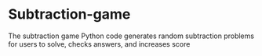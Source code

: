 # Subtraction-game
The subtraction game Python code generates random subtraction problems for users to solve, checks answers, and increases score
